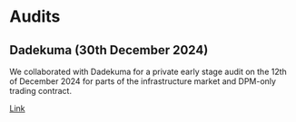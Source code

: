 
# Audits

## Dadekuma (30th December 2024)

We collaborated with Dadekuma for a private early stage audit on the 12th of December
2024 for parts of the infrastructure market and DPM-only trading contract.

[Link](Dadekuma-12-2024.pdf)
